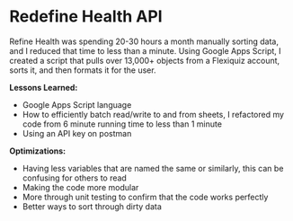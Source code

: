 # Redefine Health API
Refine Health was spending 20-30 hours a month manually sorting data, and I reduced that time to less than a minute.
Using Google Apps Script, I created a script that pulls over 13,000+ objects from a Flexiquiz account, sorts it, and then formats it for the user.

**Lessons Learned:**
- Google Apps Script language
- How to efficiently batch read/write to and from sheets, I refactored my code from 6 minute running time to less than 1 minute
- Using an API key on postman

**Optimizations:**
- Having less variables that are named the same or similarly, this can be confusing for others to read
- Making the code more modular
- More through unit testing to confirm that the code works perfectly
- Better ways to sort through dirty data
